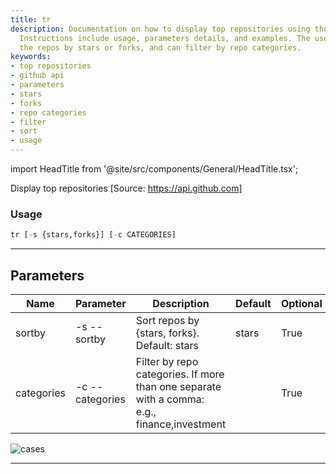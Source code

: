 ```yaml
---
title: tr
description: Documentation on how to display top repositories using the GitHub API.
  Instructions include usage, parameters details, and examples. The user can sort
  the repos by stars or forks, and can filter by repo categories.
keywords:
- top repositories
- github api
- parameters
- stars
- forks
- repo categories
- filter
- sort
- usage
---
```


import HeadTitle from '@site/src/components/General/HeadTitle.tsx';

<HeadTitle title="alt /oss/tr - Reference | OpenBB Terminal Docs" />

Display top repositories [Source: https://api.github.com]

### Usage

```python wordwrap
tr [-s {stars,forks}] [-c CATEGORIES]
```

---

## Parameters

| Name | Parameter | Description | Default | Optional | Choices |
| ---- | --------- | ----------- | ------- | -------- | ------- |
| sortby | -s  --sortby | Sort repos by {stars, forks}. Default: stars | stars | True | stars, forks |
| categories | -c  --categories | Filter by repo categories. If more than one separate with a comma: e.g., finance,investment |  | True | None |

![cases](https://user-images.githubusercontent.com/46355364/153897646-99e4f73f-be61-4ed7-a31d-58e8695e7c50.png)

---
